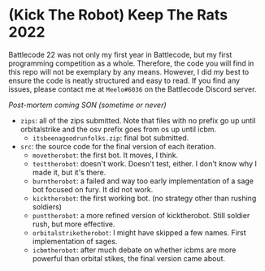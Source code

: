 # (Kick The Robot) Keep The Rats 2022

Battlecode 22 was not only my first year in Battlecode, but my first programming competition as a whole. Therefore, the code you will find in this repo will not be exemplary by any means. However, I did my best to ensure the code is neatly structured and easy to read. If you find any issues, please contact me at `Meelo#6036` on the Battlecode Discord server. 

*Post-mortem coming SON (sometime or never)*

- `zips`: all of the zips submitted. Note that files with no prefix go up until orbitalstrike and the osv prefix goes from os up until icbm.
  - `itsbeenagoodrunfolks.zip`: final bot submitted.
- `src`: the source code for the final version of each iteration.
  - `movetherobot`: the first bot. It moves, I think.
  - `testtherobot`: doesn't work. Doesn't test, either. I don't know why I made it, but it's there.
  - `burntherobot`: a failed and way too early implementation of a sage bot focused on fury. It did not work.
  - `kicktherobot`: the first working bot. (no strategy other than rushing soldiers)
  - `punttherobot`: a more refined version of kicktherobot. Still soldier rush, but more effective.
  - `orbitalstriketherobot`: I might have skipped a few names. First implementation of sages.
  - `icbmtherobot`: after much debate on whether icbms are more powerful than orbital stikes, the final version came about. 
